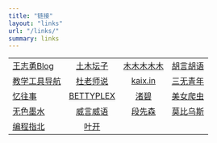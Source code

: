 ```yaml
---
title: "链接"
layout: "links"
url: "/links/"
summary: links
---
```

|      |   |       |    |
| :----        |    :----:   | :----:   |          ----: |
| [王志勇Blog](http://www.auiou.com/)      | [土木坛子](https://tumutanzi.com/)       | [木木木木木](https://immmmm.com/)   | [胡言胡语](https://husay.cc/)     |
| [教学工具导航](https://edui.fun/)   | [杜老师说](https://dusays.com/)        | [kaix.in](https://kaix.in/)      | [三无青年](https://www.duanxiansen.com/)    |
| [忆往事](https://zhou.ge/)   | [BETTYPLEX](http://forbetty.com/)       | [渚碧](https://jubeny.com/)      | [美女爬虫](http://h4ck.org.cn/)   |
| [无色墨水](https://wuse.ink/)   | [威言威语](https://www.weisay.com/)       | [段先森](https://www.duanxiansen.com/)      | [莫比乌斯](https://onojyun.com/)   |
| [编程指北](https://csguide.cn/)    | [叶开](https://qq.md/)        |  
